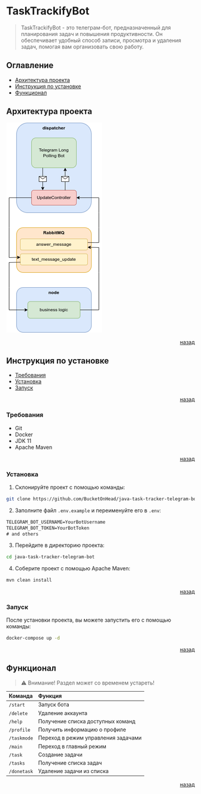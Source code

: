 # TaskTrackifyBot

> TaskTrackifyBot - это телеграм-бот, предназначенный
> для планирования задач и повышения продуктивности.
> Он обеспечивает удобный способ записи, просмотра
> и удаления задач, помогая вам организовать свою работу.

## Оглавление

- [Архитектура проекта](#архитектура-проекта)
- [Инструкция по установке](#инструкция-по-установке)
- [Функционал](#функционал)

## Архитектура проекта

![project_architecture.png](./.postman/project_architecture.png)

<p align="right">
    <a href="#Оглавление">назад</a>
</p>

## Инструкция по установке

- [Требования](#требования)
- [Установка](#установка)
- [Запуск](#запуск)

<p align="right">
    <a href="#оглавление">назад</a>
</p>

### Требования

- Git
- Docker
- JDK 11
- Apache Maven

<p align="right">
    <a href="#инструкция-по-установке">назад</a>
</p>

### Установка

1. Склонируйте проект с помощью команды:
```bash
git clone https://github.com/BucketOnHead/java-task-tracker-telegram-bot
```

2. Заполните файл `.env.example` и переименуйте его в `.env`:

```dotenv
TELEGRAM_BOT_USERNAME=YourBotUsername
TELEGRAM_BOT_TOKEN=YourBotToken
# and others
```

3. Перейдите в директорию проекта:
```bash
cd java-task-tracker-telegram-bot
```

4. Соберите проект с помощью Apache Maven:
```bash
mvn clean install
```

<p align="right">
    <a href="#инструкция-по-установке">назад</a>
</p>

### Запуск
После установки проекта, вы можете запустить его с помощью команды:
```bash
docker-compose up -d
```

<p align="right">
    <a href="#инструкция-по-установке">назад</a>
</p>

## Функционал

> ⚠ Внимание! Раздел может со временем устареть!

| Команда     | Функция                             |
|:------------|:------------------------------------|
| `/start`    | Запуск бота                         |
| `/delete`   | Удаление аккаунта                   |
| `/help`     | Получение списка доступных команд   |
| `/profile`  | Получить информацию о профиле       |
| `/taskmode` | Переход в режим управления задачами |
| `/main`     | Переход в главный режим             |
| `/task`     | Создание задачи                     |
| `/tasks`    | Получение списка задач              |
| `/donetask` | Удаление задачи из списка           |

<p align="right">
    <a href="#оглавление">назад</a>
</p>